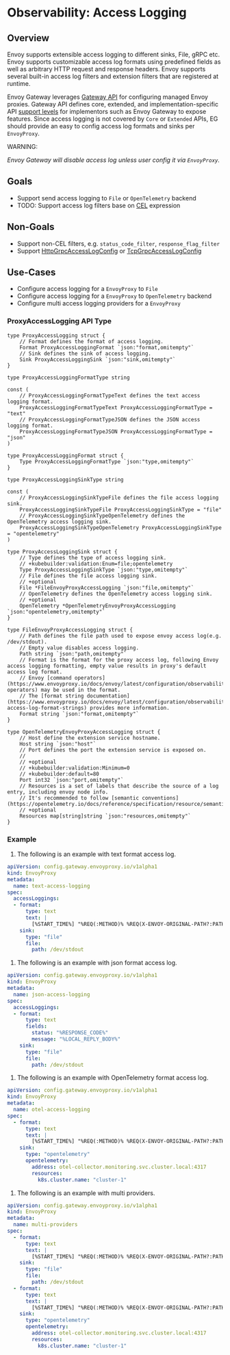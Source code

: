 # Observability: Access Logging

## Overview

Envoy supports extensible access logging to different sinks, File, gRPC etc.
Envoy supports customizable access log formats using predefined fields as well as arbitrary HTTP request and response headers.
Envoy supports several built-in access log filters and extension filters that are registered at runtime.

Envoy Gateway leverages [Gateway API][] for configuring managed Envoy proxies. Gateway API defines core, extended, and
implementation-specific API [support levels][] for implementors such as Envoy Gateway to expose features. 
Since access logging is not covered by `Core` or `Extended` APIs, EG should provide an easy to config access log formats and sinks per `EnvoyProxy`.

WARNING:

  _Envoy Gateway will disable access log unless user config it via `EnvoyProxy`._

## Goals

- Support send access logging to `File` or `OpenTelemetry` backend
- TODO: Support access log filters base on [CEL][] expression

## Non-Goals

- Support non-CEL filters, e.g. `status_code_filter`, `response_flag_filter`
- Support [HttpGrpcAccessLogConfig][] or [TcpGrpcAccessLogConfig][]

## Use-Cases

- Configure access logging for a `EnvoyProxy` to `File`
- Configure access logging for a `EnvoyProxy` to `OpenTelemetry` backend
- Configure multi access logging providers for a `EnvoyProxy`

### ProxyAccessLogging API Type

```golang
type ProxyAccessLogging struct {
	// Format defines the format of access logging.
	Format ProxyAccessLoggingFormat `json:"format,omitempty"`
	// Sink defines the sink of access logging.
	Sink ProxyAccessLoggingSink `json:"sink,omitempty"`
}

type ProxyAccessLoggingFormatType string

const (
	// ProxyAccessLoggingFormatTypeText defines the text access logging format.
	ProxyAccessLoggingFormatTypeText ProxyAccessLoggingFormatType = "text"
	// ProxyAccessLoggingFormatTypeJSON defines the JSON access logging format.
	ProxyAccessLoggingFormatTypeJSON ProxyAccessLoggingFormatType = "json"
)

type ProxyAccessLoggingFormat struct {
	Type ProxyAccessLoggingFormatType `json:"type,omitempty"`
}

type ProxyAccessLoggingSinkType string

const (
	// ProxyAccessLoggingSinkTypeFile defines the file access logging sink.
	ProxyAccessLoggingSinkTypeFile ProxyAccessLoggingSinkType = "file"
	// ProxyAccessLoggingSinkTypeOpenTelemetry defines the OpenTelemetry access logging sink.
	ProxyAccessLoggingSinkTypeOpenTelemetry ProxyAccessLoggingSinkType = "opentelemetry"
)

type ProxyAccessLoggingSink struct {
	// Type defines the type of access logging sink.
	// +kubebuilder:validation:Enum=file;opentelemetry
	Type ProxyAccessLoggingSinkType `json:"type,omitempty"`
	// File defines the file access logging sink.
	// +optional
	File *FileEnvoyProxyAccessLogging `json:"file,omitempty"`
	// OpenTelemetry defines the OpenTelemetry access logging sink.
	// +optional
	OpenTelemetry *OpenTelemetryEnvoyProxyAccessLogging `json:"opentelemetry,omitempty"`
}

type FileEnvoyProxyAccessLogging struct {
	// Path defines the file path used to expose envoy access log(e.g. /dev/stdout).
	// Empty value disables access logging.
	Path string `json:"path,omitempty"`
	// Format is the format for the proxy access log, following Envoy access logging formatting, empty value results in proxy's default access log format.
	// Envoy [command operators](https://www.envoyproxy.io/docs/envoy/latest/configuration/observability/access_log/usage#command-operators) may be used in the format.
	// The [format string documentation](https://www.envoyproxy.io/docs/envoy/latest/configuration/observability/access_log/usage#config-access-log-format-strings) provides more information.
	Format string `json:"format,omitempty"`
}

type OpenTelemetryEnvoyProxyAccessLogging struct {
	// Host define the extension service hostname.
	Host string `json:"host"`
	// Port defines the port the extension service is exposed on.
	//
	// +optional
	// +kubebuilder:validation:Minimum=0
	// +kubebuilder:default=80
	Port int32 `json:"port,omitempty"`
	// Resources is a set of labels that describe the source of a log entry, including envoy node info.
	// It's recommended to follow [semantic conventions](https://opentelemetry.io/docs/reference/specification/resource/semantic_conventions/).
	// +optional
	Resources map[string]string `json:"resources,omitempty"`
}
````

### Example

1. The following is an example with text format access log.

```yaml
apiVersion: config.gateway.envoyproxy.io/v1alpha1
kind: EnvoyProxy
metadata:
  name: text-access-logging
spec:
  accessLoggings:
  - format:
      type: text
      text: |
		[%START_TIME%] "%REQ(:METHOD)% %REQ(X-ENVOY-ORIGINAL-PATH?:PATH)% %PROTOCOL%" %RESPONSE_CODE% %RESPONSE_FLAGS% %BYTES_RECEIVED% %BYTES_SENT% %DURATION% "%REQ(X-FORWARDED-FOR)%" "%REQ(USER-AGENT)%" "%REQ(X-REQUEST-ID)%" "%REQ(:AUTHORITY)%" "%UPSTREAM_HOST%"
	sink:
	  type: "file"
      file:
	    path: /dev/stdout
```

1. The following is an example with json format access log.

```yaml
apiVersion: config.gateway.envoyproxy.io/v1alpha1
kind: EnvoyProxy
metadata:
  name: json-access-logging
spec:
  accessLoggings:
  - format:
      type: text
      fields:
        status: "%RESPONSE_CODE%"
        message: "%LOCAL_REPLY_BODY%"
	sink:
	  type: "file"
	  file:
	    path: /dev/stdout
```

1. The following is an example with OpenTelemetry format access log.

```yaml
apiVersion: config.gateway.envoyproxy.io/v1alpha1
kind: EnvoyProxy
metadata:
  name: otel-access-logging
spec:
  - format:
      type: text
      text: |
		[%START_TIME%] "%REQ(:METHOD)% %REQ(X-ENVOY-ORIGINAL-PATH?:PATH)% %PROTOCOL%" %RESPONSE_CODE% %RESPONSE_FLAGS% %BYTES_RECEIVED% %BYTES_SENT% %DURATION% "%REQ(X-FORWARDED-FOR)%" "%REQ(USER-AGENT)%" "%REQ(X-REQUEST-ID)%" "%REQ(:AUTHORITY)%" "%UPSTREAM_HOST%"
	sink:
	  type: "opentelemetry"
      opentelemetry:
	    address: otel-collector.monitoring.svc.cluster.local:4317
		resources:
          k8s.cluster.name: "cluster-1"
```

1. The following is an example with multi providers.

```yaml
apiVersion: config.gateway.envoyproxy.io/v1alpha1
kind: EnvoyProxy
metadata:
  name: multi-providers
spec:
  - format:
      type: text
      text: |
		[%START_TIME%] "%REQ(:METHOD)% %REQ(X-ENVOY-ORIGINAL-PATH?:PATH)% %PROTOCOL%" %RESPONSE_CODE% %RESPONSE_FLAGS% %BYTES_RECEIVED% %BYTES_SENT% %DURATION% "%REQ(X-FORWARDED-FOR)%" "%REQ(USER-AGENT)%" "%REQ(X-REQUEST-ID)%" "%REQ(:AUTHORITY)%" "%UPSTREAM_HOST%"
	sink:
	  type: "file"
      file:
	    path: /dev/stdout
  - format:
      type: text
      text: |
		[%START_TIME%] "%REQ(:METHOD)% %REQ(X-ENVOY-ORIGINAL-PATH?:PATH)% %PROTOCOL%" %RESPONSE_CODE% %RESPONSE_FLAGS% %BYTES_RECEIVED% %BYTES_SENT% %DURATION% "%REQ(X-FORWARDED-FOR)%" "%REQ(USER-AGENT)%" "%REQ(X-REQUEST-ID)%" "%REQ(:AUTHORITY)%" "%UPSTREAM_HOST%"
	sink:
	  type: "opentelemetry"
      opentelemetry:
	    address: otel-collector.monitoring.svc.cluster.local:4317
		resources:
          k8s.cluster.name: "cluster-1"
```

[Gateway API]: https://gateway-api.sigs.k8s.io/
[support levels]: https://gateway-api.sigs.k8s.io/concepts/conformance/?h=extended#2-support-levels
[CEL]: https://www.envoyproxy.io/docs/envoy/latest/api-v3/extensions/access_loggers/filters/cel/v3/cel.proto#extension-envoy-access-loggers-extension-filters-cel
[HttpGrpcAccessLogConfig]: https://www.envoyproxy.io/docs/envoy/latest/api-v3/extensions/access_loggers/grpc/v3/als.proto#extensions-access-loggers-grpc-v3-httpgrpcaccesslogconfig
[TcpGrpcAccessLogConfig]: https://www.envoyproxy.io/docs/envoy/latest/api-v3/extensions/access_loggers/grpc/v3/als.proto#extensions-access-loggers-grpc-v3-tcpgrpcaccesslogconfig
